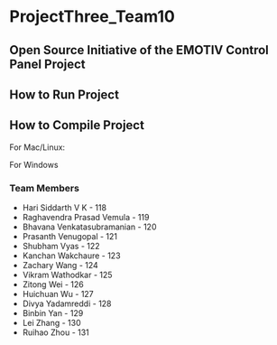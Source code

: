 # ProjectThree_Team10

## Open Source Initiative of the EMOTIV Control Panel Project

## How to Run Project






## How to Compile Project

For Mac/Linux:





    
For Windows







### Team Members

* Hari Siddarth V K - 118
* Raghavendra Prasad Vemula - 119
* Bhavana Venkatasubramanian - 120
* Prasanth Venugopal - 121
* Shubham Vyas - 122
* Kanchan Wakchaure - 123
* Zachary Wang - 124
* Vikram Wathodkar - 125
* Zitong Wei - 126
* Huichuan Wu - 127
* Divya Yadamreddi - 128
* Binbin Yan - 129
* Lei Zhang - 130
* Ruihao Zhou - 131



